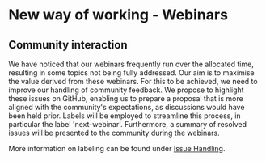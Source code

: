# New way of working - Webinars
## Community interaction
We have noticed that our webinars frequently run over the allocated time, resulting in some topics not being fully addressed. Our aim is to maximise the value derived from these webinars. For this to be achieved, we need to improve our handling of community feedback. We propose to highlight these issues on GitHub, enabling us to prepare a proposal that is more aligned with the community's expectations, as discussions would have been held prior. Labels will be employed to streamline this process, in particular the label 'next-webinar'. Furthermore, a summary of resolved issues will be presented to the community during the webinars.

More information on labeling can be found under [Issue Handling](https://github.com/SEMICeu/Policies-Governance-Maintenance-Communication/blob/main/Governance/Issue%20Handling.md).
